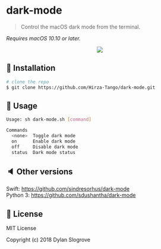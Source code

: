 # dark-mode

> Control the macOS dark mode from the terminal.  

*Requires macOS 10.10 or later.*

<p align="center">
<img src="https://i.giphy.com/5UH6rHeHCzvV3uLThO.gif">
</p>

## :floppy_disk: Installation

```bash
# clone the repo
$ git clone https://github.com/Hirza-Tango/dark-mode.git
```

## :hammer: Usage
```bash
Usage: sh dark-mode.sh [command]

Commands
  <none>  Toggle dark mode
  on      Enable dark mode
  off     Disable dark mode
  status  Dark mode status
```

## :speaker: Other versions
Swift:    https://github.com/sindresorhus/dark-mode  
Python 3: https://github.com/sdushantha/dark-mode

## :scroll: License
MIT License
 
Copyright (c) 2018 Dylan Slogrove
